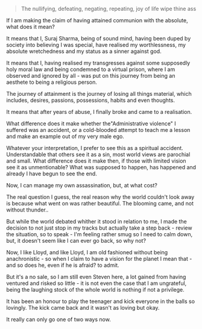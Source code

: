 > The nullifying, defeating, negating, repeating, joy of life 
> wipe thine ass

If I am making the claim of having attained communion with the absolute, what does it mean?

It means that I, Suraj Sharma, being of sound mind, having been duped by society into believing I was special, have realised my worthlessness, my absolute wretchedness and my status as a sinner against god.



It means that I, having realised my transgresses against some supposedly holy moral law and being condemned to a virtual prison, where I am observed and ignored by all - was put on this journey from being an aesthete to being a religious person.



The journey of attainment is the journey of losing all things material, which includes, desires, passions, possessions, habits and even thoughts.



It means that after years of abuse, I finally broke and came to a realisation.



What difference does it make whether  the"Administrative violence" I suffered was an accident, or a cold-blooded attempt to teach me a lesson and make an example out of my very male ego.



Whatever your interpretation, I prefer to see this as a spiritual accident. Understandable that others see it as a sin, most world views are parochial and small. What difference does it make then, if those with limited vision see it as unmentionable? What was supposed to happen, has happened and already I have begun to see the end. 



Now, I can manage my own assassination, but, at what cost?



The real question I guess, the real reason why the world couldn't look away is because what went on was rather beautiful. The blooming came, and not without thunder..



But while the world debated whither it stood in relation to me, I made the decision to not just stop in my tracks but actually take a step back - review the situation, so to speak - I'm feeling rather smug so I need to calm down, but, it doesn't seem like I can ever go back, so why not?



Now, I like Lloyd, and like Lloyd, I am old fashioned without being anachronistic - so when I claim to have a vision for the planet I mean that - and so does he, even if he is afraid? to admit. 



But it's a no sale, so I am still even Steven here, a lot gained from having ventured and risked so little - it is not even the case that I am ungrateful, being the laughing stock of the whole world is nothing if not a privilege. 



It has been an honour to play the teenager and kick everyone in the balls so lovingly. The kick came back and it wasn't as loving but okay. 



It really can only go one of two ways now.